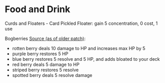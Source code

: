 
# Food and Drink

Curds and Floaters - Card Pickled Floater: gain 5 concentration, 0 cost, 1 use


Bogberries [Source (as of older patch)](https://forums.kleientertainment.com/forums/topic/114239-new-character-new-random-events-rooks-events-and-opportunities-list/):
* rotten berry deals 10 damage to HP and increases max HP by 5
* purple berry restores 5 HP
* blue berry restores 5 resolve and 5 HP, and adds bloated to your deck
* red berry deals 5 damage to HP
* striped berry restores 5 resolve
* spotted berry deals 5 resolve damage